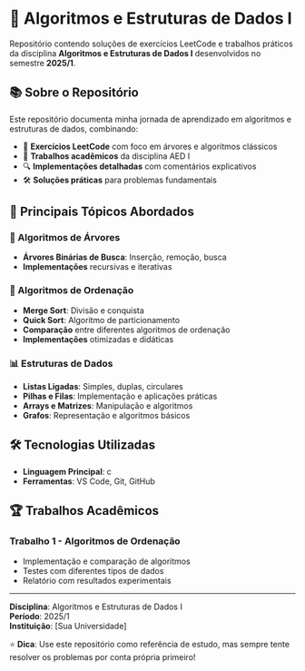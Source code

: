 # 🌳 Algoritmos e Estruturas de Dados I

Repositório contendo soluções de exercícios LeetCode e trabalhos práticos da disciplina **Algoritmos e Estruturas de Dados I** desenvolvidos no semestre **2025/1**.

## 📚 Sobre o Repositório

Este repositório documenta minha jornada de aprendizado em algoritmos e estruturas de dados, combinando:
- 🎯 **Exercícios LeetCode** com foco em árvores e algoritmos clássicos
- 📝 **Trabalhos acadêmicos** da disciplina AED I
- 🔍 **Implementações detalhadas** com comentários explicativos
- 🛠️ **Soluções práticas** para problemas fundamentais

## 🎯 Principais Tópicos Abordados

### 🌲 Algoritmos de Árvores
- **Árvores Binárias de Busca**: Inserção, remoção, busca
- **Implementações** recursivas e iterativas

### 🔄 Algoritmos de Ordenação
- **Merge Sort**: Divisão e conquista
- **Quick Sort**: Algoritmo de particionamento
- **Comparação** entre diferentes algoritmos de ordenação
- **Implementações** otimizadas e didáticas

### 📊 Estruturas de Dados
- **Listas Ligadas**: Simples, duplas, circulares
- **Pilhas e Filas**: Implementação e aplicações práticas
- **Arrays e Matrizes**: Manipulação e algoritmos
- **Grafos**: Representação e algoritmos básicos

## 🛠️ Tecnologias Utilizadas

- **Linguagem Principal**: c
- **Ferramentas**: VS Code, Git, GitHub

## 🏆 Trabalhos Acadêmicos

### Trabalho 1 - Algoritmos de Ordenação
- Implementação e comparação de algoritmos
- Testes com diferentes tipos de dados
- Relatório com resultados experimentais

---

**Disciplina**: Algoritmos e Estruturas de Dados I  
**Período**: 2025/1  
**Instituição**: [Sua Universidade]

⭐ **Dica**: Use este repositório como referência de estudo, mas sempre tente resolver os problemas por conta própria primeiro!
